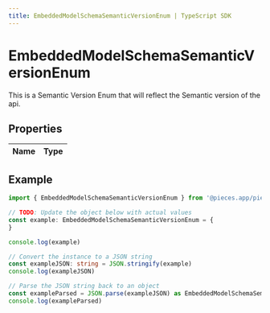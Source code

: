 ```yaml
---
title: EmbeddedModelSchemaSemanticVersionEnum | TypeScript SDK
---
```



# EmbeddedModelSchemaSemanticVersionEnum

This is a Semantic Version Enum that will reflect the Semantic version of the api.

## Properties

Name | Type
------------ | -------------

## Example

```typescript
import { EmbeddedModelSchemaSemanticVersionEnum } from '@pieces.app/pieces-os-client'

// TODO: Update the object below with actual values
const example: EmbeddedModelSchemaSemanticVersionEnum = {
}

console.log(example)

// Convert the instance to a JSON string
const exampleJSON: string = JSON.stringify(example)
console.log(exampleJSON)

// Parse the JSON string back to an object
const exampleParsed = JSON.parse(exampleJSON) as EmbeddedModelSchemaSemanticVersionEnum
console.log(exampleParsed)
```


